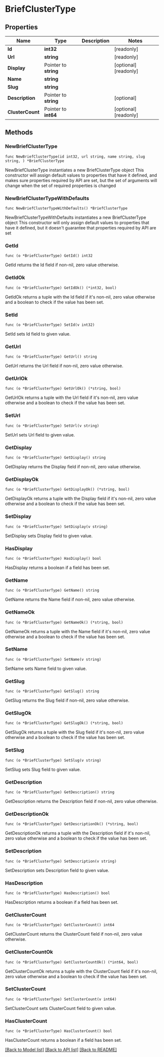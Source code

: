 # BriefClusterType

## Properties

Name | Type | Description | Notes
------------ | ------------- | ------------- | -------------
**Id** | **int32** |  | [readonly] 
**Url** | **string** |  | [readonly] 
**Display** | Pointer to **string** |  | [optional] [readonly] 
**Name** | **string** |  | 
**Slug** | **string** |  | 
**Description** | Pointer to **string** |  | [optional] 
**ClusterCount** | Pointer to **int64** |  | [optional] [readonly] 

## Methods

### NewBriefClusterType

`func NewBriefClusterType(id int32, url string, name string, slug string, ) *BriefClusterType`

NewBriefClusterType instantiates a new BriefClusterType object
This constructor will assign default values to properties that have it defined,
and makes sure properties required by API are set, but the set of arguments
will change when the set of required properties is changed

### NewBriefClusterTypeWithDefaults

`func NewBriefClusterTypeWithDefaults() *BriefClusterType`

NewBriefClusterTypeWithDefaults instantiates a new BriefClusterType object
This constructor will only assign default values to properties that have it defined,
but it doesn't guarantee that properties required by API are set

### GetId

`func (o *BriefClusterType) GetId() int32`

GetId returns the Id field if non-nil, zero value otherwise.

### GetIdOk

`func (o *BriefClusterType) GetIdOk() (*int32, bool)`

GetIdOk returns a tuple with the Id field if it's non-nil, zero value otherwise
and a boolean to check if the value has been set.

### SetId

`func (o *BriefClusterType) SetId(v int32)`

SetId sets Id field to given value.


### GetUrl

`func (o *BriefClusterType) GetUrl() string`

GetUrl returns the Url field if non-nil, zero value otherwise.

### GetUrlOk

`func (o *BriefClusterType) GetUrlOk() (*string, bool)`

GetUrlOk returns a tuple with the Url field if it's non-nil, zero value otherwise
and a boolean to check if the value has been set.

### SetUrl

`func (o *BriefClusterType) SetUrl(v string)`

SetUrl sets Url field to given value.


### GetDisplay

`func (o *BriefClusterType) GetDisplay() string`

GetDisplay returns the Display field if non-nil, zero value otherwise.

### GetDisplayOk

`func (o *BriefClusterType) GetDisplayOk() (*string, bool)`

GetDisplayOk returns a tuple with the Display field if it's non-nil, zero value otherwise
and a boolean to check if the value has been set.

### SetDisplay

`func (o *BriefClusterType) SetDisplay(v string)`

SetDisplay sets Display field to given value.

### HasDisplay

`func (o *BriefClusterType) HasDisplay() bool`

HasDisplay returns a boolean if a field has been set.

### GetName

`func (o *BriefClusterType) GetName() string`

GetName returns the Name field if non-nil, zero value otherwise.

### GetNameOk

`func (o *BriefClusterType) GetNameOk() (*string, bool)`

GetNameOk returns a tuple with the Name field if it's non-nil, zero value otherwise
and a boolean to check if the value has been set.

### SetName

`func (o *BriefClusterType) SetName(v string)`

SetName sets Name field to given value.


### GetSlug

`func (o *BriefClusterType) GetSlug() string`

GetSlug returns the Slug field if non-nil, zero value otherwise.

### GetSlugOk

`func (o *BriefClusterType) GetSlugOk() (*string, bool)`

GetSlugOk returns a tuple with the Slug field if it's non-nil, zero value otherwise
and a boolean to check if the value has been set.

### SetSlug

`func (o *BriefClusterType) SetSlug(v string)`

SetSlug sets Slug field to given value.


### GetDescription

`func (o *BriefClusterType) GetDescription() string`

GetDescription returns the Description field if non-nil, zero value otherwise.

### GetDescriptionOk

`func (o *BriefClusterType) GetDescriptionOk() (*string, bool)`

GetDescriptionOk returns a tuple with the Description field if it's non-nil, zero value otherwise
and a boolean to check if the value has been set.

### SetDescription

`func (o *BriefClusterType) SetDescription(v string)`

SetDescription sets Description field to given value.

### HasDescription

`func (o *BriefClusterType) HasDescription() bool`

HasDescription returns a boolean if a field has been set.

### GetClusterCount

`func (o *BriefClusterType) GetClusterCount() int64`

GetClusterCount returns the ClusterCount field if non-nil, zero value otherwise.

### GetClusterCountOk

`func (o *BriefClusterType) GetClusterCountOk() (*int64, bool)`

GetClusterCountOk returns a tuple with the ClusterCount field if it's non-nil, zero value otherwise
and a boolean to check if the value has been set.

### SetClusterCount

`func (o *BriefClusterType) SetClusterCount(v int64)`

SetClusterCount sets ClusterCount field to given value.

### HasClusterCount

`func (o *BriefClusterType) HasClusterCount() bool`

HasClusterCount returns a boolean if a field has been set.


[[Back to Model list]](../README.md#documentation-for-models) [[Back to API list]](../README.md#documentation-for-api-endpoints) [[Back to README]](../README.md)


